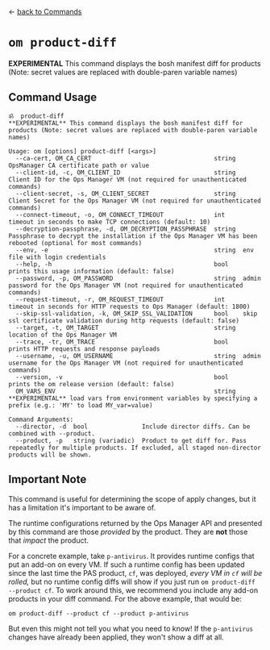 <!--- This file is autogenerated from the files in docsgenerator/templates/product-diff --->
&larr; [back to Commands](../README.md)

# `om product-diff`

**EXPERIMENTAL** This command displays the bosh manifest diff for products (Note: secret values are replaced with double-paren variable names)

## Command Usage
```
ॐ  product-diff
**EXPERIMENTAL** This command displays the bosh manifest diff for products (Note: secret values are replaced with double-paren variable names)

Usage: om [options] product-diff [<args>]
  --ca-cert, OM_CA_CERT                                  string  OpsManager CA certificate path or value
  --client-id, -c, OM_CLIENT_ID                          string  Client ID for the Ops Manager VM (not required for unauthenticated commands)
  --client-secret, -s, OM_CLIENT_SECRET                  string  Client Secret for the Ops Manager VM (not required for unauthenticated commands)
  --connect-timeout, -o, OM_CONNECT_TIMEOUT              int     timeout in seconds to make TCP connections (default: 10)
  --decryption-passphrase, -d, OM_DECRYPTION_PASSPHRASE  string  Passphrase to decrypt the installation if the Ops Manager VM has been rebooted (optional for most commands)
  --env, -e                                              string  env file with login credentials
  --help, -h                                             bool    prints this usage information (default: false)
  --password, -p, OM_PASSWORD                            string  admin password for the Ops Manager VM (not required for unauthenticated commands)
  --request-timeout, -r, OM_REQUEST_TIMEOUT              int     timeout in seconds for HTTP requests to Ops Manager (default: 1800)
  --skip-ssl-validation, -k, OM_SKIP_SSL_VALIDATION      bool    skip ssl certificate validation during http requests (default: false)
  --target, -t, OM_TARGET                                string  location of the Ops Manager VM
  --trace, -tr, OM_TRACE                                 bool    prints HTTP requests and response payloads
  --username, -u, OM_USERNAME                            string  admin username for the Ops Manager VM (not required for unauthenticated commands)
  --version, -v                                          bool    prints the om release version (default: false)
  OM_VARS_ENV                                            string  **EXPERIMENTAL** load vars from environment variables by specifying a prefix (e.g.: 'MY' to load MY_var=value)

Command Arguments:
  --director, -d  bool               Include director diffs. Can be combined with --product.
  --product, -p   string (variadic)  Product to get diff for. Pass repeatedly for multiple products. If excluded, all staged non-director products will be shown.

```

<!--- Anything in this file will be appended to the final docs/product-diff/README.md file --->
## Important Note
This command is useful for determining the scope of apply changes,
but it has a limitation it's important to be aware of.

The runtime configurations returned by the Ops Manager API
and presented by this command
are those _provided_ by the product.
They are **not** those that _impact_ the product.

For a concrete example, take `p-antivirus`.
It provides runtime configs that put an add-on on every VM.
If such a runtime config has been updated
since the last time the PAS product, `cf`, was deployed,
_every VM in `cf` will be rolled,_
but no runtime config diffs will show if you just run
`om product-diff --product cf`.
To work around this, we recommend you include any add-on products
in your diff command.
For the above example, that would be:
```
om product-diff --product cf --product p-antivirus
```

But even this might not tell you what you need to know!
If the `p-antivirus` changes have already been applied,
they won't show a diff at all.
